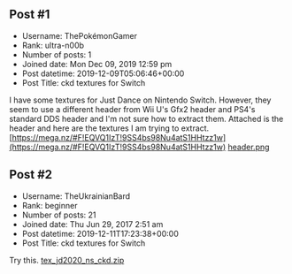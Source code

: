 ## Post #1
- Username: ThePokémonGamer
- Rank: ultra-n00b
- Number of posts: 1
- Joined date: Mon Dec 09, 2019 12:59 pm
- Post datetime: 2019-12-09T05:06:46+00:00
- Post Title: ckd textures for Switch

I have some textures for Just Dance on Nintendo Switch. However, they seem to use a different header from Wii U's Gfx2 header and PS4's standard DDS header and I'm not sure how to extract them. Attached is the header and here are the textures I am trying to extract. [https://mega.nz/#F!EQVQ1IzT!9SS4bs98Nu4atS1HHtzz1w](https://mega.nz/#F!EQVQ1IzT!9SS4bs98Nu4atS1HHtzz1w)
[header.png](https://xentaxbackup.github.io/file/17167_header.png)
## Post #2
- Username: TheUkrainianBard
- Rank: beginner
- Number of posts: 21
- Joined date: Thu Jun 29, 2017 2:51 am
- Post datetime: 2019-12-11T17:23:38+00:00
- Post Title: ckd textures for Switch

Try this.
[tex_jd2020_ns_ckd.zip](https://xentaxbackup.github.io/file/17180_tex_jd2020_ns_ckd.zip)
